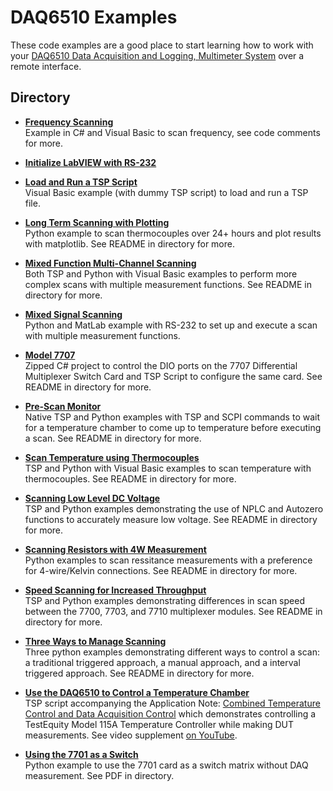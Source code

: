 # DAQ6510 Examples

These code examples are a good place to start learning how to work with your [DAQ6510 Data Acquisition and Logging, Multimeter System](https://www.tek.com/en/products/keithley/digital-multimeter/keithley-daq6510) over a remote interface. 

## Directory

[comment]: **[Instrument](./directory)**  

* **[Frequency Scanning](./Frequency_Scanning/)**  
Example in C# and Visual Basic to scan frequency, see code comments for more. 

* **[Initialize LabVIEW with RS-232](./LabVIEW_Initialize_with_RS232_Option/)**  

* **[Load and Run a TSP Script](./Load_and_Run_a_TSP_Script_File/)**  
Visual Basic example (with dummy TSP script) to load and run a TSP file.

* **[Long Term Scanning with Plotting](./Long_Term_Scan_with_Plotting/)**  
Python example to scan thermocouples over 24+ hours and plot results with matplotlib. See README in directory for more.

* **[Mixed Function Multi-Channel Scanning](./Mixed_Function_Multi-Channel_Scanning/)**  
Both TSP and Python with Visual Basic examples to perform more complex scans with multiple measurement functions. See README in directory for more. 

* **[Mixed Signal Scanning](./Mixed_Signal_Scanning/)**  
Python and MatLab example with RS-232 to set up and execute a scan with multiple measurement functions. 

* **[Model 7707](./Model_7707/)**  
Zipped C# project to control the DIO ports on the 7707 Differential Multiplexer Switch Card and TSP Script to configure the same card. See README in directory for more.

* **[Pre-Scan Monitor](./Pre-Scan_Monitor/)**  
Native TSP and Python examples with TSP and SCPI commands to wait for a temperature chamber to come up to temperature before executing a scan. See README in directory for more. 

* **[Scan Temperature using Thermocouples](./Scan_Temperaure_Using_Thermocouples/)**  
TSP and Python with Visual Basic examples to scan temperature with thermocouples. See README in directory for more. 

* **[Scanning Low Level DC Voltage](./Scanning_Low_Level_DC_Voltage/)**  
TSP and Python examples demonstrating the use of NPLC and Autozero functions to accurately measure low voltage. See README in directory for more. 

* **[Scanning Resistors with 4W Measurement](./Scanning_Resistors_Using_4W_Measurement/)**  
Python examples to scan ressitance measurements with a preference for 4-wire/Kelvin connections. See README in directory for more. 

* **[Speed Scanning for Increased Throughput](./Speed_Scanning_for_Increased_Test_Throughput/)**  
TSP and Python examples demonstrating differences in scan speed between the 7700, 7703, and 7710 multiplexer modules. See README in directory for more. 

* **[Three Ways to Manage Scanning](./Three_Ways_To_Manage_Scanning/)**  
Three python examples demonstrating different ways to control a scan: a traditional triggered approach, a manual approach, and a interval triggered approach. See README in directory for more. 

* **[Use the DAQ6510 to Control a Temperature Chamber](./Use_the_DAQ6510_to_Control_a_Temperature_Chamber/)**  
TSP script accompanying the Application Note: [Combined Temperature Control and Data Acquisition Control](https://www.tek.com/documents/how-guide/combined-temperature-control-and-data-acquisition-control) which demonstrates controlling a TestEquity Model 115A Temperature Controller while making DUT measurements. See video supplement [on YouTube](https://youtu.be/za0dFierQkI).

* **[Using the 7701 as a Switch](./Using%20the%20Model%207701%20Multiplexer%20in%20a%20Switching-Only%20Application/)**  
Python example to use the 7701 card as a switch matrix without DAQ measurement. See PDF in directory. 
